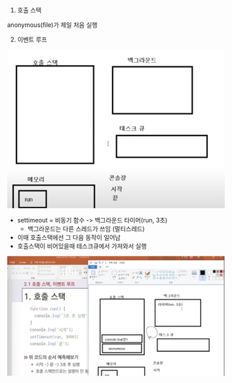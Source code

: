 1. 호출 스택

anonymous(file)가 제일 처음 실행

2. 이벤트 루프

<img  src="./images/02_1.png"/>

- settimeout = 비동기 함수 -> 백그라운드 타이머(run, 3초)
  - 백그라운드는 다른 스레드가 쓰임 (멀티스레드)
- 이때 호출스택에선 그 다음 동작이 일어남
- 호출스택이 비어있을때 테스크큐에서 가져와서 실행

<img  src="./images/02_2.png"/>
